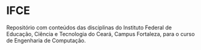 # IFCE
Repositório com conteúdos das disciplinas do Instituto Federal de Educação, Ciência e Tecnologia do Ceará, Campus Fortaleza, para o curso de Engenharia de Computação.

